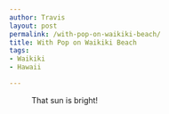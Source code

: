 ```yaml
---
author: Travis
layout: post
permalink: /with-pop-on-waikiki-beach/
title: With Pop on Waikiki Beach
tags:
- Waikiki
- Hawaii

---
```


<figure>
	<img src="http://silasq.com/uploads/2013/02/2012-10-30-11.02.42-.jpg" alt="">	
	<figcaption>That sun is bright!</figcaption>
</figure>

